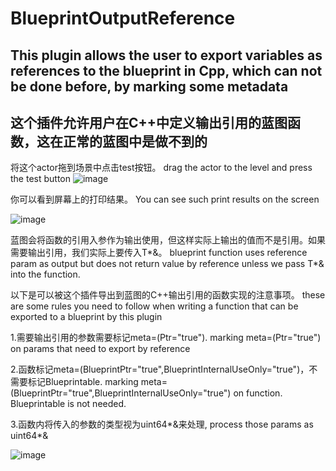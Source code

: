 # BlueprintOutputReference
## This plugin allows the user to export variables as references to the blueprint in Cpp, which can not be done before, by marking some metadata
## 这个插件允许用户在C++中定义输出引用的蓝图函数，这在正常的蓝图中是做不到的

将这个actor拖到场景中点击test按钮。 drag the actor to the level and press the test button
![image](https://github.com/user-attachments/assets/08915f15-3479-4ee9-91a9-d7d43f1213a8)

你可以看到屏幕上的打印结果。 You can see such print results on the screen

![image](https://github.com/user-attachments/assets/6bd58446-03d1-439e-97af-5575f4e7e903)

蓝图会将函数的引用入参作为输出使用，但这样实际上输出的值而不是引用。如果需要输出引用，我们实际上要传入T*&。 blueprint function uses reference param as output but does not return value by reference unless we pass T*& into the function.

以下是可以被这个插件导出到蓝图的C++输出引用的函数实现的注意事项。 these are some rules you need to follow when writing a function that can be exported to a blueprint by this plugin

1.需要输出引用的参数需要标记meta=(Ptr="true"). marking meta=(Ptr="true") on params that need to export by reference

2.函数标记meta=(BlueprintPtr="true",BlueprintInternalUseOnly="true")，不需要标记Blueprintable. marking meta=(BlueprintPtr="true",BlueprintInternalUseOnly="true") on function. Blueprintable is not needed.

3.函数内将传入的参数的类型视为uint64*&来处理, process those params as uint64*&

![image](https://github.com/user-attachments/assets/541d34f3-4c7c-4b6d-8a49-fb8984a11e40)
